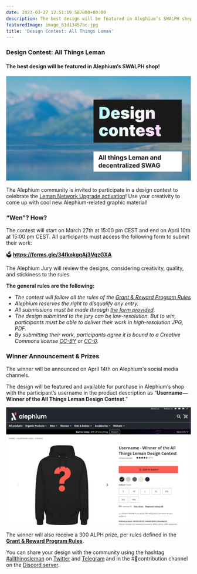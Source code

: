 ```yaml
---
date: 2023-03-27 12:51:19.587000+00:00
description: The best design will be featured in Alephium’s SWALPH shop!
featuredImage: image_61d13457bc.jpg
title: 'Design Contest: All Things Leman'
---
```


### Design Contest: All Things Leman

#### The best design will be featured in Alephium’s SWALPH shop!

![](image_61d13457bc.jpg)

The Alephium community is invited to participate in a design contest to celebrate the <a href="https://medium.com/@alephium/leman-network-upgrade-activation-on-march-30th-606884904c0c" class="markup--anchor markup--p-anchor" data-href="https://medium.com/@alephium/leman-network-upgrade-activation-on-march-30th-606884904c0c" target="_blank">Leman Network Upgrade activation</a>! Use your creativity to come up with cool new Alephium-related graphic material!

### “Wen”? How?

The contest will start on March 27th at 15:00 pm CEST and end on April 10th at 15:00 pm CEST. All participants must access the following form to submit their work:

🗳️ <a href="https://forms.gle/34fkokgqAj3VqzGXA" class="markup--anchor markup--p-anchor" data-href="https://forms.gle/34fkokgqAj3VqzGXA" rel="noopener" target="_blank"><strong>https://forms.gle/34fkokgqAj3VqzGXA</strong></a>

The Alephium Jury will review the designs, considering creativity, quality, and stickiness to the rules.

**The general rules are the following:**

- _The contest will follow all the rules of the_ <a href="https://github.com/alephium/community/blob/master/RewardProgramRules.md" class="markup--anchor markup--li-anchor" data-href="https://github.com/alephium/community/blob/master/RewardProgramRules.md" rel="noopener" target="_blank"><em>Grant &amp; Reward Program Rules</em></a>
- _Alephium reserves the right to disqualify any entry._
- _All submissions must be made through_ <a href="https://forms.gle/34fkokgqAj3VqzGXA" class="markup--anchor markup--li-anchor" data-href="https://forms.gle/34fkokgqAj3VqzGXA" rel="noopener" target="_blank"><em>the form provided</em></a>_._
- _The design submitted to the jury can be low-resolution. But to win, participants must be able to deliver their work in high-resolution JPG, PDF._
- _By submitting their work, participants agree it is bound to a Creative Commons license_ <a href="https://creativecommons.org/licenses/by/4.0/" class="markup--anchor markup--li-anchor" data-href="https://creativecommons.org/licenses/by/4.0/" rel="noopener" target="_blank"><em>CC-BY</em></a> _or_ <a href="https://creativecommons.org/publicdomain/zero/1.0/" class="markup--anchor markup--li-anchor" data-href="https://creativecommons.org/publicdomain/zero/1.0/" rel="noopener" target="_blank"><em>CC-0</em></a>_._

### Winner Announcement & Prizes

The winner will be announced on April 14th on Alephium's social media channels.

The design will be featured and available for purchase in Alephium’s shop with the participant’s username in the product description as “**Username — Winner of the All Things Leman Design Contest**.”

![](image_dd82494354.jpg)

The winner will also receive a 300 ALPH prize, per rules defined in the <a href="https://github.com/alephium/community/blob/master/RewardProgramRules.md" class="markup--anchor markup--p-anchor" data-href="https://github.com/alephium/community/blob/master/RewardProgramRules.md" rel="noopener" target="_blank"><strong>Grant &amp; Reward Program Rules</strong></a>.

You can share your design with the community using the hashtag <a href="https://twitter.com/search?q=%23allthingsleman&amp;src=typed_query&amp;f=top" class="markup--anchor markup--p-anchor" data-href="https://twitter.com/search?q=%23allthingsleman&amp;src=typed_query&amp;f=top" rel="noopener" target="_blank">#allthingsleman</a> on <a href="https://twitter.com/alephium" class="markup--anchor markup--p-anchor" data-href="https://twitter.com/alephium" rel="noopener" target="_blank">Twitter</a> and <a href="https://t.me/alephiumgroup" class="markup--anchor markup--p-anchor" data-href="https://t.me/alephiumgroup" rel="noopener" target="_blank">Telegram</a> and in the \#🤝contribution channel on the <a href="https://alephium.org/discord" class="markup--anchor markup--p-anchor" data-href="https://alephium.org/discord" rel="noopener" target="_blank">Discord server</a>.
